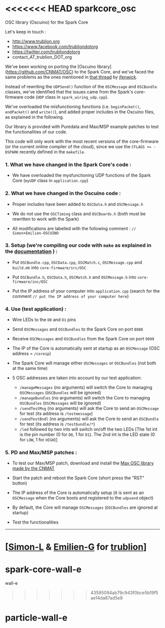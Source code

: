 <<<<<<< HEAD
sparkcore_osc
=============

OSC library (Oscuino) for the Spark Core

Let's keep in touch : 
- http://www.trublion.org
- https://www.facebook.com/trubliondotorg
- https://twitter.com/trubliondotorg
- contact_AT_trublion_DOT_org

We've been working on porting the [Oscuino library] (https://github.com/CNMAT/OSC) to the Spark Core, and we've faced the same problems as the ones mentioned in [that thread](https://community.spark.io/t/osc-open-sound-control-with-spark-core/371) by [jfenwick](https://github.com/jfenwick).

Instead of rewriting the `UDPSend()` function of the `OSCMessage` and `OSCBundle` classes, we've identified that the issues came from the Spark's core-firmware code (`UDP` class in `spark_wiring_udp.cpp`).

We've overloaded the misfunctioning functions (i.e. `beginPacket()`, `endPacket()` and `write()`), and added proper includes in the Oscuino files, as explained in the following. 

Our library is provided with Puredata and Max/MSP example patches to test the functionalities of our code.

This code will only work with the most recent versions of the core-firmware (or the current online compiler of the cloud), since we use the `CFLAGS += -DSPARK` recently defined in the `makefile`.



### 1. What we have changed in the Spark Core's code : 

- We have overloaded the mysfunctioning UDP functions of the Spark Core (`myUDP` class in `application.cpp`)



### 2. What we have changed in the Oscuino code : 

- Proper includes have been added to `OSCData.h` and `OSCMessage.h`

- We do not use the `OSCTiming` class and `OSCBoards.h` (both must be rewritten to work with the Spark)

- All modifications are labelled with the following comment : `// Simon+Emilien-OSCUINO`



### 3. Setup (we're compiling our code with `make` as explained in the [documentation](https://github.com/spark/core-firmware/) ) : 

- Put `OSCBundle.cpp`, `OSCData.cpp`, `OSCMatch.c`, `OSCMessage.cpp` and `build.mk` into `core-firmware/src/OSC`

- Put `OSCBundle.h`, `OSCData.h`, `OSCMatch.h` and `OSCMessage.h` into `core-firmware/inc/OSC`

- Put the IP address of your computer into `application.cpp` (search for the comment `// put the IP address of your computer here`)



### 4. Use (test application) : 

- Wire LEDs to the `D0` and `D1` pins

- Send `OSCMessages` and `OSCBundles` to the Spark Core on port `8888`

- Receive `OSCMessages` and `OSCBundles` from the Spark Core on port `9999`

- The IP of the Core is automatically sent at startup as an `OSCMessage` (OSC address = `/coreip`)

- The Spark Core will manage either `OSCMessages` or `OSCBundles` (not both at the same time)

- 5 OSC addresses are taken into account by our test application:
	* `/manageMessages` (no arguments) will switch the Core to managing `OSCMessages` (`OSCBundles` will be ignored)
	* `/manageBundles` (no arguments) will switch the Core to managing `OSCBundles` (`OSCMessages` will be ignored)
	* `/sendTestMsg` (no arguments) will ask the Core to send an `OSCMessage` for test (its address is `/testmessage`)
	* `/sendTestBndl` (no arguments) will ask the Core to send an `OSCBundle` for test (its address is `/testbundle/*`)
	* `/led` followed by two ints will switch on/off the two LEDs
	  [The 1st int is the pin number (0 for `D0`, 1 for `D1`). The 2nd int is the LED state (0 for `LOW`, 1 for `HIGH`)]



### 5. PD and Max/MSP patches :

- To test our Max/MSP patch, download and install the [Max OSC library made by the CNMAT](http://cnmat.berkeley.edu/downloads)

- Start the patch and reboot the Spark Core (short press the "RST" button)

- The IP address of the Core is automatically setup (it is sent as an `OSCMessage` when the Core boots and registered to the `udpsend` object)

- By default, the Core will manage `OSCMessages` (`OSCBundles` are ignored at startup)

- Test the functionalities

--------------------------
[[Simon-L](https://github.com/Simon-L) & [Emilien-G](https://github.com/emilien-g) for [trublion](https://github.com/trublion)]
=======
# spark-core-wall-e
wall-e
>>>>>>> 43595094ab79c943f0bce5b19f5ae14da87ad5e8
# particle-wall-e
